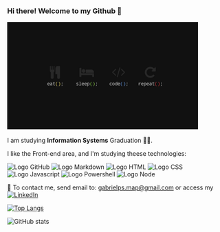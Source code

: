 ### Hi there! Welcome to my Github 👋

<img src="https://github.com/Pavanin92/Pavanin92/blob/main/coding.jpg" height="250"/>

I am studying **Information Systems** Graduation 👨‍💻.

I like the Front-end area, and I'm studying theese technologies:

<img alt="Logo GitHub" src="https://www.freeiconspng.com/uploads/github-logo-icon-30.png" height="40"/> <img alt="Logo Markdown" src="https://cdn.iconscout.com/icon/free/png-256/markdown-2-458334.png" height="40"/> <img alt="Logo HTML" src="https://www.w3.org/html/logo/downloads/HTML5_Logo_128.png" height="40"/> <img alt="Logo CSS" src="https://cdn.iconscout.com/icon/free/png-256/css3-10-1175238.png" height="40"/> <img alt="Logo Javascript" src="https://cdn.iconscout.com/icon/free/png-256/javascript-2752148-2284965.png" height="40"/> <img alt="Logo Powershell" src="https://cdn.iconscout.com/icon/free/png-256/powershell-2-569189.png" height="40"/> <img alt="Logo Node" src="https://nodejs.org/static/images/logo-hexagon-card.png" height="45"/>

📧 To contact me, send email to: gabrielps.map@gmail.com or access my  <a href="https://www.linkedin.com/in/gabriel-pavanin-de-souza-976357113"><img alt="LinkedIn" src="https://img.shields.io/badge/LinkedIn-0077B5?style=for-the-badge&logo=linkedin&logoColor=white"/></a>

[![Top Langs](https://github-readme-stats.vercel.app/api/top-langs/?username=Pavanin92)](https://github.com/anuraghazra/github-readme-stats)

![GitHub stats](https://github-readme-stats.vercel.app/api?username=Pavanin92&show_icons=true&theme=dracula)  
